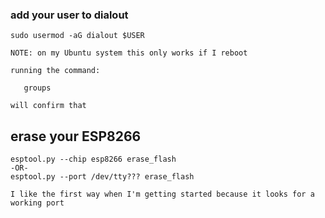 ### add your user to dialout

    sudo usermod -aG dialout $USER

    NOTE: on my Ubuntu system this only works if I reboot

    running the command:

       groups

    will confirm that

## erase your ESP8266

    esptool.py --chip esp8266 erase_flash
    -OR-
    esptool.py --port /dev/tty??? erase_flash

    I like the first way when I'm getting started because it looks for a working port
    
